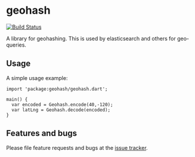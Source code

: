 # geohash

[![Build Status](https://travis-ci.org/llamadonica/dart-geohash.svg)](https://travis-ci.org/llamadonica/dart-geohash)

A library for geohashing. This is used by elasticsearch and others for geo-queries.

## Usage

A simple usage example:

    import 'package:geohash/geohash.dart';

    main() {
      var encoded = Geohash.encode(40,-120);
      var latLng = Geohash.decode(encoded);
    }

## Features and bugs

Please file feature requests and bugs at the [issue tracker][tracker].

[tracker]: https://github.com/llamadonica/dart-geohash/issues
